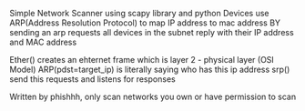 Simple Network Scanner using scapy library and python
Devices use ARP(Address Resolution Protocol) to map IP address to mac address
BY sending an arp requests all devices in the subnet reply with their IP address and MAC address

Ether() creates an ehternet frame which is layer 2 - physical layer (OSI Model)
ARP(pdst=target_ip) is literally saying who has this ip address
srp() send this requests and listens for responses

Written by phishhh, only scan networks you own or have permission to scan
